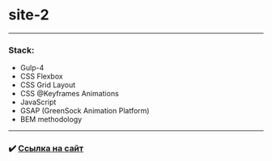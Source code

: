 # site-2

---

### Stack:
* Gulp-4
* CSS Flexbox
* CSS Grid Layout
* CSS @Keyframes Animations
* JavaScript
* GSAP (GreenSock Animation Platform)
* BEM methodology

---

### :heavy_check_mark: [Ссылка на сайт](https://androfficial.github.io/site-2)
